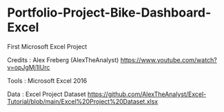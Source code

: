 # Portfolio-Project-Bike-Dashboard-Excel
First Microsoft Excel Project

Credits : Alex Freberg (AlexTheAnalyst) https://www.youtube.com/watch?v=opJgMj1IUrc

Tools : Microsoft Excel 2016

Data : Excel Project Dataset https://github.com/AlexTheAnalyst/Excel-Tutorial/blob/main/Excel%20Project%20Dataset.xlsx
